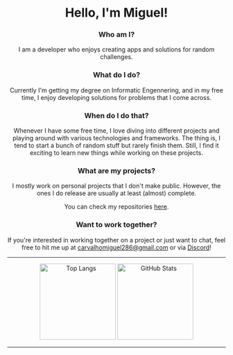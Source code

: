 <div align="center">

# Hello, I'm Miguel!

### Who am I?

I am a developer who enjoys creating apps and solutions for random challenges.

### What do I do?

Currently I'm getting my degree on Informatic Engennering, and in my free time, I enjoy developing solutions for problems that I come across.

### When do I do that?

Whenever I have some free time, I love diving into different projects and playing around with various technologies and frameworks. The thing is, I tend to start a bunch of random stuff but rarely finish them. Still, I find it exciting to learn new things while working on these projects.

### What are my projects?

I mostly work on personal projects that I don't make public. However, the ones I do release are usually at least (almost) complete.

You can check my repositories [here](https://github.com/Carvalho286?tab=repositories).

### Want to work together?

If you're interested in working together on a project or just want to chat, feel free to hit me up at [carvalhomiguel286@gmail.com](mailto:carvalhomiguel286@gmail.com) or via [Discord](https://discord.com/users/280990969460031488)!

</div>

---

<div align="center">
  <p align="center">
    <img src="https://github-readme-stats.vercel.app/api/top-langs/?username=Carvalho286&layout=compact&theme=rose_pine" alt="Top Langs" height="175">
    <img src="https://github-readme-stats.vercel.app/api?username=Carvalho286&show_icons=true&theme=rose_pine" alt="GitHub Stats" height="175">
  </p>
</div>

---
